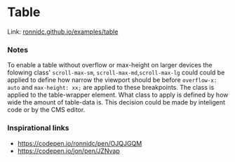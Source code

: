 # Table

Link: 
[ronnidc.github.io/examples/table](https://ronnidc.github.io/examples/table)

### Notes

To enable a table without overflow or max-height on larger devices the folowing class'
`scroll-max-sm`, `scroll-max-md`,`scroll-max-lg` 
could could be applied to define how narrow the viewport should be before `overflow-x: auto` and `max-height: xx;` are applied to these breakpoints.
The class is applied to the table-wrapper element. What class to apply is defined by how wide the amount of table-data is. 
This decision could be made by inteligent code or by the CMS editor. 

### Inspirational links

- https://codepen.io/ronnidc/pen/OJQJGQM
- https://codepen.io/jon/pen/JZNvap
